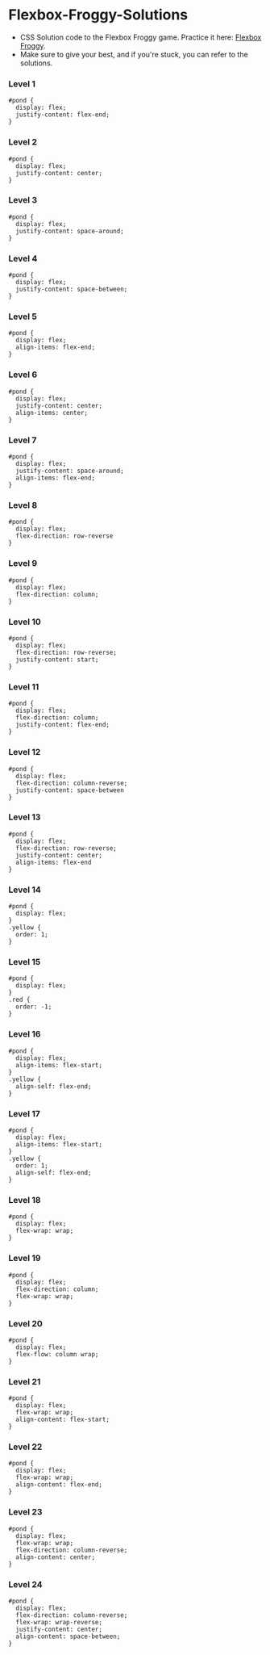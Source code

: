 # Flexbox-Froggy-Solutions
- CSS Solution code to the Flexbox Froggy game. Practice it here: [Flexbox Froggy](https://flexboxfroggy.com/).
- Make sure to give your best, and if you're stuck, you can refer to the solutions.

### Level 1
    #pond {
      display: flex;
      justify-content: flex-end;
    }

### Level 2
    #pond {
      display: flex;
      justify-content: center;
    }

### Level 3
    #pond {
      display: flex;
      justify-content: space-around;
    }

### Level 4
    #pond {
      display: flex;
      justify-content: space-between;
    }

### Level 5
    #pond {
      display: flex;
      align-items: flex-end;
    }

### Level 6
    #pond {
      display: flex;
      justify-content: center;
      align-items: center;
    }

### Level 7
    #pond {
      display: flex;
      justify-content: space-around;
      align-items: flex-end;
    }

### Level 8
    #pond {
      display: flex;
      flex-direction: row-reverse
    }

### Level 9
    #pond {
      display: flex;
      flex-direction: column;
    }

### Level 10
    #pond {
      display: flex;
      flex-direction: row-reverse;
      justify-content: start;
    }

### Level 11
    #pond {
      display: flex;
      flex-direction: column;
      justify-content: flex-end;
    }

### Level 12
    #pond {
      display: flex;
      flex-direction: column-reverse;
      justify-content: space-between
    }

### Level 13
    #pond {
      display: flex;
      flex-direction: row-reverse;
      justify-content: center;
      align-items: flex-end
    }

### Level 14
    #pond {
      display: flex;
    }
    .yellow {
      order: 1;
    }

### Level 15
    #pond {
      display: flex;
    }
    .red {
      order: -1;
    }

### Level 16
    #pond {
      display: flex;
      align-items: flex-start;
    }
    .yellow {
      align-self: flex-end;
    }

### Level 17
    #pond {
      display: flex;
      align-items: flex-start;
    }
    .yellow {
      order: 1;
      align-self: flex-end;
    }

### Level 18
    #pond {
      display: flex;
      flex-wrap: wrap;
    }

### Level 19
    #pond {
      display: flex;
      flex-direction: column;
      flex-wrap: wrap;
    }

### Level 20
    #pond {
      display: flex;
      flex-flow: column wrap;
    }

### Level 21
    #pond {
      display: flex;
      flex-wrap: wrap;
      align-content: flex-start;
    }

### Level 22
    #pond {
      display: flex;
      flex-wrap: wrap;
      align-content: flex-end;
    }

### Level 23
    #pond {
      display: flex;
      flex-wrap: wrap;
      flex-direction: column-reverse;
      align-content: center;
    }

### Level 24
    #pond {
      display: flex;
      flex-direction: column-reverse;
      flex-wrap: wrap-reverse;
      justify-content: center;
      align-content: space-between;
    }
